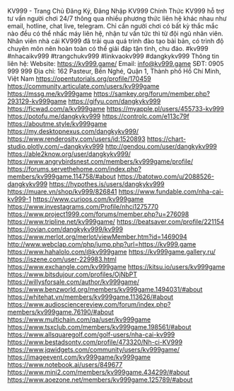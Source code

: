 KV999 - Trang Chủ Đăng Ký, Đăng Nhập KV999 Chính Thức
KV999 hỗ trợ tư vấn người chơi 24/7 thông qua nhiều phương thức liên hệ khác nhau như email, hotline, chat live, telegram. Chỉ cần người chơi có bất kỳ thắc mắc nào đều có thể nhấc máy liên hệ, nhận tư vấn tức thì từ đội ngũ nhân viên. Nhân viên nhà cái KV999 đã trải qua quá trình đào tạo bài bản, có trình độ chuyên môn nên hoàn toàn có thể giải đáp tận tình, chu đáo.
#kv999 #nhacaikv999 #trangchukv999 #linkvaokv999 #dangkykv999
Thông tin liên hệ:
Website: https://kv999.game/
Email: info@kv999.game
SĐT: 0905 999 999
Địa chỉ: 162 Pasteur, Bến Nghé, Quận 1, Thành phố Hồ Chí Minh, Việt Nam
https://opentutorials.org/profile/170459
https://community.articulate.com/users/kv999game
https://mssg.me/kv999game
https://samkey.org/forum/member.php?293129-kv999game
https://gifyu.com/dangkykv999
https://ficwad.com/a/kv999game
https://myapple.pl/users/455733-kv999
https://potofu.me/dangkykv999
https://controlc.com/e113c79f
https://aboutme.style/kv999game
https://my.desktopnexus.com/dangkykv999/
https://www.renderosity.com/users/id:1520893
https://chart-studio.plotly.com/~dangkykv999
http://gendou.com/user/dangkykv999
https://able2know.org/user/dangkykv999/
https://www.angrybirdsnest.com/members/kv999game/profile/
https://forums.servethehome.com/index.php?members/kv999game.114758/#about
https://batotwo.com/u/2088526-dangkykv999
https://hypothes.is/users/dangkykv999
https://muare.vn/shop/kv999/826841
https://www.fundable.com/nha-cai-kv999-1
https://www.curioos.com/kv999game
https://www.investagrams.com/Profile/nhci1275770
https://www.project1999.com/forums/member.php?u=276098
https://www.tripline.net/kv999game/
https://beatsaver.com/profile/221154
https://jovian.com/dangkykv999/kv999
https://www.merlot.org/merlot/viewMember.htm?id=1469094
http://www.webclap.com/php/jump.php?url=https://kv999.game
https://www.hahalolo.com/@kv999game
https://kv999game.gallery.ru/
https://iszene.com/user-229983.html
https://www.exchangle.com/kv999game
https://kitsu.io/users/kv999game
https://www.bitsdujour.com/profiles/OjNbPT
https://willysforsale.com/author/kv999game/
https://www.benzworld.org/members/kv999game.1494031/#about
https://whitehat.vn/members/kv999game.113626/#about
https://www.audiosciencereview.com/forum/index.php?members/kv999game.76190/#about
https://www.multichain.com/qa/user/kv999game
https://www.tsxclub.com/members/kv999game.198561/#about
https://www.allsquaregolf.com/golf-users/nha-cai-kv999
https://www.bestadsontv.com/profile/473320/Nh-ci-KV999
https://www.jqwidgets.com/community/users/kv999game/
https://imageevent.com/kv999game/kv999game
https://www.notebook.ai/users/849677
https://www.mini2.com/members/kv999game.434299/#about
https://www.aoezone.net/members/kv999game.125789/#about